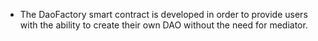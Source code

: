 * The DaoFactory smart contract is developed in order to provide users with the ability to create their own DAO without the need for mediator.
